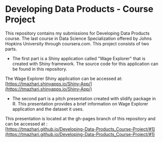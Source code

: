 # Developing Data Products - Course Project

This repository contains my submissions for Developing Data Products course. The last course in Data Science Specialization offered by Johns Hopkins University through coursera.com. This project consists of two parts. 

* The first part is a Shiny application called "Wage Explorer" that is created with Shiny framework. The source code for this application can be found in this repository. 

The Wage Explorer Shiny application can be accessed at:  
[https://tmazhari.shinyapps.io/Shiny-App/](https://tmazhari.shinyapps.io/Shiny-App/)

* The second part is a pitch presentation created with slidify package in R. This presentation provides a brief information on Wage Explorer application and the dataset it uses.

This presentation is located at the gh-pages branch of this repository and can be accessed at :  
[https://tmazhari.github.io/Developing-Data-Products_Course-Project/#1](https://tmazhari.github.io/Developing-Data-Products_Course-Project/#1)
